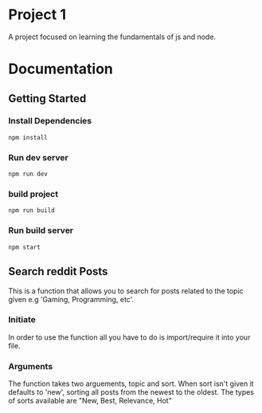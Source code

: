 # Project 1
A project focused on learning the fundamentals of js and node.

# Documentation

## Getting Started

### Install Dependencies
```
npm install
``` 
### Run dev server
```
npm run dev
``` 
### build project
```
npm run build
```
### Run build server
```
npm start
```

## Search reddit Posts
This is a function that allows you to search for posts related to the topic given e.g 'Gaming, Programming, etc'.

### Initiate
In order to use the function all you have to do is import/require it into your file.

### Arguments
The function takes two arguements, topic and sort. When sort isn't given it defaults to 'new', sorting all posts from the newest to the oldest.
The types of sorts available are "New, Best, Relevance, Hot"

